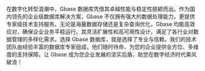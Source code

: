 在数字化转型浪潮中，Gbase 数据库凭借其卓越性能与稳定性脱颖而出。作为国内领先的企业级数据库解决方案，Gbase 不仅拥有强大的数据处理能力，更提供专家级技术支持服务。无论是海量数据存储还是复杂查询优化，Gbase 均能高效应对，确保企业业务平稳运行。其灵活扩展性和高可用性设计，满足了各行业对数据管理的多样化需求。选择 Gbase 数据库，就是选择了专业与信赖。我们的技术团队由经验丰富的数据库专家组成，他们随时待命，为您的企业提供全方位、多维度的支持保障。让 Gbase 成为您企业发展的坚实后盾，助您在数字经济时代乘风破浪！